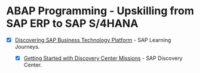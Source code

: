 # ABAP Programming - Upskilling from SAP ERP to SAP S/4HANA

- [X] [Discovering SAP Business Technology Platform](https://learning.sap.com/learning-journey/discover-sap-business-technology-platform) - SAP Learning Journeys.
	- [X] [Getting Started with Discovery Center Missions](https://discovery-center.cloud.sap/protected/index.html#/mymissiondetail/72709/) - SAP Discovery Center.
  


